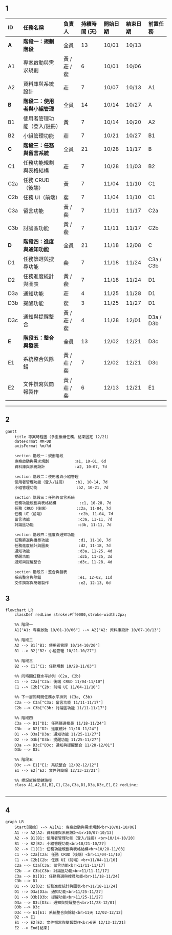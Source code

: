 ## 1

| ID    | 任務名稱             | 負責人       | 持續時間 (天) | 開始日期  | 結束日期  | 前置任務      |
| :---- | :--------------- | :-------- | :------- | :---- | :---- | :-------- |
| **A** | **階段一：規劃階段**     | 全員        | 13       | 10/01 | 10/13 |           |
| A1    | 專案啟動與需求規劃        | 黃 / 莊 / 裴 | 6        | 10/01 | 10/06 |           |
| A2    | 資料庫與系統設計         | 莊         | 7        | 10/07 | 10/13 | A1        |
| **B** | **階段二：使用者與小組管理** | 全員        | 14       | 10/14 | 10/27 | A         |
| B1    | 使用者管理功能（登入/註冊）   | 黃         | 7        | 10/14 | 10/20 | A2        |
| B2    | 小組管理功能           | 莊         | 7        | 10/21 | 10/27 | B1        |
| **C** | **階段三：任務與留言系統**  | 全員        | 21       | 10/28 | 11/17 | B         |
| C1    | 任務功能規劃與表格結構       | 莊         | 7        | 10/28 | 11/03 | B2        |
| C2a   | 任務 CRUD（後端）      | 黃         | 7        | 11/04 | 11/10 | C1        |
| C2b   | 任務 UI（前端）        | 裴         | 7        | 11/04 | 11/10 | C1        |
| C3a   | 留言功能             | 黃 / 裴     | 7        | 11/11 | 11/17 | C2a       |
| C3b   | 討論區功能            | 黃 / 裴     | 7        | 11/11 | 11/17 | C2b       |
| **D** | **階段四：進度與通知功能**  | 全員        | 21       | 11/18 | 12/08 | C         |
| D1    | 任務篩選與搜尋功能        | 裴         | 7        | 11/18 | 11/24 | C3a / C3b |
| D2    | 任務進度統計與圖表        | 黃 / 裴     | 7        | 11/18 | 11/24 | D1        |
| D3a   | 通知功能             | 莊         | 4        | 11/25 | 11/28 | D1        |
| D3b   | 提醒功能             | 裴         | 3        | 11/25 | 11/27 | D1        |
| D3c   | 通知與提醒整合          | 黃 / 莊 / 裴 | 4        | 11/28 | 12/01 | D3a / D3b |
| **E** | **階段五：整合與發表**    | 全員        | 13       | 12/02 | 12/21 | D3c       |
| E1    | 系統整合與除錯          | 黃 / 莊 / 裴 | 7        | 12/02 | 12/21 | D3c       |
| E2    | 文件撰寫與簡報製作        | 黃 / 莊 / 裴 | 6        | 12/13 | 12/21 | E1        |


---
## 2
```mermaid
gantt
    title 專案時程圖（多重後續任務，結束固定 12/21）
    dateFormat MM-DD
    axisFormat %m/%d

    section 階段一：規劃階段
    專案啟動與需求規劃           :a1, 10-01, 6d
    資料庫與系統設計             :a2, 10-07, 7d

    section 階段二：使用者與小組管理
    使用者管理功能（登入/註冊）    :b1, 10-14, 7d
    小組管理功能                 :b2, 10-21, 7d

    section 階段三：任務與留言系統
    任務功能規劃與表格結構          :c1, 10-28, 7d
    任務 CRUD（後端）            :c2a, 11-04, 7d
    任務 UI（前端）               :c2b, 11-04, 7d
    留言功能                     :c3a, 11-11, 7d
    討論區功能                   :c3b, 11-11, 7d

    section 階段四：進度與通知功能
    任務篩選與搜尋功能             :d1, 11-18, 7d
    任務進度統計與圖表             :d2, 11-18, 7d
    通知功能                     :d3a, 11-25, 4d
    提醒功能                     :d3b, 11-25, 3d
    通知與提醒整合                :d3c, 11-28, 4d

    section 階段五：整合與發表
    系統整合與除錯                :e1, 12-02, 11d
    文件撰寫與簡報製作             :e2, 12-13, 6d

```

## 3

```mermaid
flowchart LR
    classDef redLine stroke:#ff0000,stroke-width:2px;

    %% 階段一
    A1["A1: 專案啟動 10/01-10/06"] --> A2["A2: 資料庫設計 10/07-10/13"]

    %% 階段二
    A2 --> B1["B1: 使用者管理 10/14-10/20"]
    B1 --> B2["B2: 小組管理 10/21-10/27"]

    %% 階段三
    B2 --> C1["C1: 任務規劃 10/28-11/03"]

    %% 同時間任務水平排列 (C2a, C2b)
    C1 --> C2a["C2a: 後端 CRUD 11/04-11/10"]
    C1 --> C2b["C2b: 前端 UI 11/04-11/10"]

    %% 下一層同時間任務水平排列 (C3a, C3b)
    C2a --> C3a["C3a: 留言功能 11/11-11/17"]
    C2b --> C3b["C3b: 討論區功能 11/11-11/17"]

    %% 階段四
    C3a --> D1["D1: 任務篩選搜尋 11/18-11/24"]
    C3b --> D2["D2: 進度統計 11/18-11/24"]
    D1 --> D3a["D3a: 通知功能 11/25-11/27"]
    D2 --> D3b["D3b: 提醒功能 11/25-11/27"]
    D3a --> D3c["D3c: 通知與提醒整合 11/28-12/01"]
    D3b --> D3c

    %% 階段五
    D3c --> E1["E1: 系統整合 12/02-12/12"]
    E1 --> E2["E2: 文件與簡報 12/13-12/21"]

    %% 標記紅線關鍵路徑
    class A1,A2,B1,B2,C1,C2a,C3a,D1,D3a,D3c,E1,E2 redLine;


```
---
## 4

```mermaid
graph LR
    Start[開始] --> A1[A1: 專案啟動與需求規劃<br>10/01-10/06]
    A1 --> A2[A2: 資料庫與系統設計<br>10/07-10/13]
    A2 --> B1[B1: 使用者管理功能（登入/註冊）<br>10/14-10/20]
    B1 --> B2[B2: 小組管理功能<br>10/21-10/27]
    B2 --> C1[C1: 任務功能規劃與表格結構<br>10/28-11/03]
    C1 --> C2a[C2a: 任務 CRUD（後端）<br>11/04-11/10]
    C1 --> C2b[C2b: 任務 UI（前端）<br>11/04-11/10]
    C2a --> C3a[C3a: 留言功能<br>11/11-11/17]
    C2b --> C3b[C3b: 討論區功能<br>11/11-11/17]
    C3a --> D1[D1: 任務篩選與搜尋功能<br>11/18-11/24]
    C3b --> D1
    D1 --> D2[D2: 任務進度統計與圖表<br>11/18-11/24]
    D1 --> D3a[D3a: 通知功能<br>11/25-11/27]
    D1 --> D3b[D3b: 提醒功能<br>11/25-11/27]
    D3a --> D3c[D3c: 通知與提醒整合<br>11/28-12/01]
    D3b --> D3c
    D3c --> E1[E1: 系統整合與除錯<br>11天 12/02-12/12]
    D2 --> E1
    E1 --> E2[E2: 文件撰寫與簡報製作<br>6天 12/13-12/21]
    E2 --> End[結束]
```

